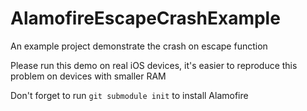 AlamofireEscapeCrashExample
===========================

An example project demonstrate the crash on escape function

Please run this demo on real iOS devices, it's easier to reproduce this problem on devices with smaller RAM

Don't forget to run `git submodule init` to install Alamofire
